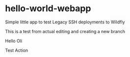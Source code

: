 # hello-world-webapp

Simple little app to test Legacy SSH deployments to Wildfly

This is a test from actual editing and creating a new branch



Hello Oli

Test Action
